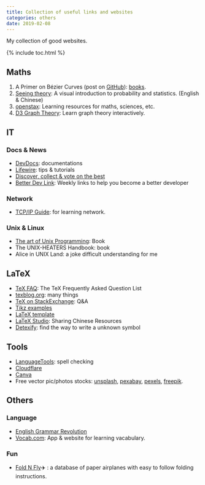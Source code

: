 ```yaml
---
title: Collection of useful links and websites
categories: others
date: 2019-02-08
---
```

My collection of good websites.

{% include toc.html %}

## Maths
1. A Primer on Bézier Curves (post on [GitHub](https://github.com/Pomax/BezierInfo-2/)): [books](https://pomax.github.io/bezierinfo/en-GB/).
2. [Seeing theory](https://seeing-theory.brown.edu): A visual introduction to
probability and statistics. (English & Chinese)
3. [openstax](https://openstax.org): Learning resources for maths, sciences, etc.
4. [D3 Graph Theory](https://mrpandey.github.io): Learn graph theory interactively. 

## IT
### Docs & News
- [DevDocs](https://devdocs.io): documentations
- [Lifewire](https://www.lifewire.com): tips & tutorials
- [Discover, collect & vote on the best](https://www.wdstack.com)
- [Better Dev Link](https://betterdev.link): Weekly links to help you become a
better developer
### Network
- [TCP/IP Guide](https://www.tcpipguide.com): for learning network.

### Unix & Linux
- [The art of Unix Programming](http://www.catb.org/esr/writings/taoup/html/index.html): Book
- The UNIX-HEATERS Handbook: book
- Alice in UNIX Land: a joke difficult understanding for me

## LaTeX
- [TeX FAQ](https://texfaq.org): The TeX Frequently Asked Question List
- [texblog.org](https://texblog.org): many things
- [TeX on StackExchange](https://tex.stackexchange.com): Q&A
- [Tikz examples](https://www.texample.net/tikz)
- [LaTeX template](https://www.latextemplates.com)
- [LaTeX Studio](http://www.latexstudio.net): Sharing Chinese Resources
- [Detexify](https://detexify.kirelabs.org/classify.html): find the way to write a unknown symbol

## Tools
- [LanguageTools](https://www.languagetool.org): spell checking
- [Cloudflare](https://dash.cloudflare.com/login)
- [Canva](https://www.canva.com)
- Free vector pic/photos stocks: [unsplash](https://unsplash.com), [pexabay](https://pixabay.com), [pexels](https://www.pexels.com), [freepik](https://www.freepik.com).

## Others
### Language
- [English Grammar Revolution](https://www.english-grammar-revolution.com)
- [Vocab.com](https://www.vocabulary.com): App & website for learning vacabulary.

### Fun
- [Fold N Fly](https://www.foldnfly.com/)✈️  : a database of paper airplanes with easy to follow folding instructions.


